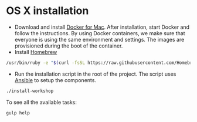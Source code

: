 # OS X installation
* Download and install [Docker for Mac](http://www.docker.com/products/docker#/mac). After installation, start Docker and follow the instructions.
By using Docker containers, we make sure that everyone is using the same environment and settings. The images are provisioned during the boot of the container.
* Install [Homebrew](http://brew.sh/)
```bash
/usr/bin/ruby -e "$(curl -fsSL https://raw.githubusercontent.com/Homebrew/install/master/install)"
```

* Run the installation script in the root of the project. The script uses [Ansible](https://www.ansible.com/get-started) to setup the components.
```bash
./install-workshop
```

To see all the available tasks:
```bash
gulp help
```
